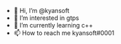 - 👋 Hi, I’m @kyansoft
- 👀 I’m interested in gtps
- 🌱 I’m currently learning c++
- 📫 How to reach me kyansoft#0001

